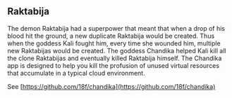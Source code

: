 ## Raktabija

The demon Raktabija had a superpower that meant that when a drop of his blood hit the ground, a new duplicate Raktabija would be created. Thus when the goddess Kali fought him, every time she wounded him, multiple new Raktabijas would be created. The goddess Chandika helped Kali kill all the clone Raktabijas and eventually killed Raktabija himself. The Chandika app is designed to help you kill the profusion of unused virtual resources that accumulate in a
typical cloud environment.

See [https://github.com/18f/chandika](https://github.com/18f/chandika)
